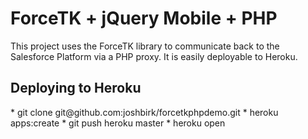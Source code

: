 <h1>ForceTK + jQuery Mobile + PHP</h1>
This project uses the ForceTK library to communicate back to the Salesforce Platform via a PHP proxy.  It is easily deployable to Heroku.

<h2>Deploying to Heroku</h2>
* git clone git@github.com:joshbirk/forcetkphpdemo.git
* heroku apps:create
* git push heroku master
* heroku open
